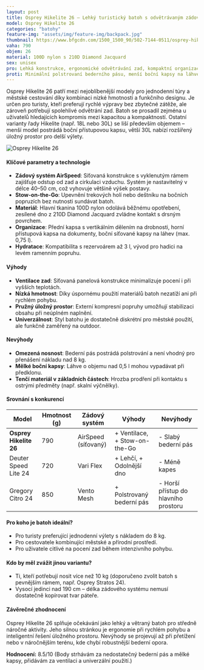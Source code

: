 ```yaml
---
layout: post
title: Osprey Hikelite 26 – Lehký turistický batoh s odvětrávaným zádovým systémem
model: Osprey Hikelite 26
categories: "batohy"
feature-img: "assets/img/feature-img/backpack.jpg"
thumbnail: https://www.bfgcdn.com/1500_1500_90/502-7144-0511/osprey-hikelite-26-wanderrucksack.jpg
vaha: 790
objem: 26
material: 100D nylon s 210D Diamond Jacquard
sex: unisex
pro: Lehká konstrukce, ergonomické odvětrávání zad, kompaktní organizace kapes, univerzální použití pro jednodenní výlety.
proti: Minimální polstrovaní bederního pásu, menší boční kapsy na láhve, tenčí materiál v základních částech.
---
```



Osprey Hikelite 26 patří mezi nejoblíbenější modely pro jednodenní túry a městské cestování díky kombinaci nízké hmotnosti a funkčního designu. Je určen pro turisty, kteří preferují rychlé výpravy bez zbytečné zátěže, ale zároveň potřebují spolehlivé odvětrání zad. Batoh se prosadil zejména u uživatelů hledajících kompromis mezi kapacitou a kompaktností. Ostatní varianty řady Hikelite (např. 18L nebo 30L) se liší především objemem – menší model postrádá boční přístupovou kapsu, větší 30L nabízí rozšířený úložný prostor pro delší výlety.

![Osprey Hikelite 26](https://res.cloudinary.com/dvwv5cne3/image/fetch/w_auto,h_450,c_fill,g_auto,f_auto,q_auto/https://www.bfgcdn.com/1500_1500_90/502-7144-0511/osprey-hikelite-26-wanderrucksack.jpg)

#### Klíčové parametry a technologie
- **Zádový systém AirSpeed**: Síťovaná konstrukce s vyklenutým rámem zajišťuje odstup od zad a cirkulaci vzduchu. Systém je nastavitelný v délce 40–50 cm, což vyhovuje většině výšek postavy.
- **Stow-on-the-Go**: Upevnění trekových holí nebo deštníku na bočních popruzích bez nutnosti sundávat batoh.
- **Materiál**: Hlavní tkanina 100D nylon odolává běžnému opotřebení, zesílené dno z 210D Diamond Jacquard zvládne kontakt s drsným povrchem.
- **Organizace**: Přední kapsa s vertikálním dělením na drobnosti, horní přístupová kapsa na dokumenty, boční síťované kapsy na láhev (max. 0,75 l).
- **Hydratace**: Kompatibilita s rezervoárem až 3 l, vývod pro hadici na levém ramenním popruhu.

#### Výhody
- **Ventilace zad**: Síťovaná panelová konstrukce minimalizuje pocení i při vyšších teplotách.
- **Nízká hmotnost**: Díky úspornému použití materiálů batoh nezatíží ani při rychlém pohybu.
- **Pružný úložný prostor**: Externí kompresní popruhy umožňují stabilizaci obsahu při neúplném naplnění.
- **Univerzálnost**: Styl batohu je dostatečně diskrétní pro městské použití, ale funkčně zaměřený na outdoor.

#### Nevýhody
- **Omezená nosnost**: Bederní pás postrádá polstrování a není vhodný pro přenášení nákladu nad 8 kg.
- **Mělké boční kapsy**: Láhve o objemu nad 0,5 l mohou vypadávat při předklonu.
- **Tenčí materiál v základních částech**: Hrozba prodření při kontaktu s ostrými předměty (např. skalní výčnělky).

#### Srovnání s konkurencí
| Model                | Hmotnost (g) | Zádový systém       | Výhody                         | Nevýhody                      |
|----------------------|--------------|---------------------|--------------------------------|-------------------------------|
| **Osprey Hikelite 26** | 790          | AirSpeed (síťovaný) | \+ Ventilace, \+ Stow-on-the-Go | \- Slabý bederní pás          |
| Deuter Speed Lite 24  | 720          | Vari Flex           | \+ Lehčí, \+ Odolnější dno     | \- Méně kapes                |
| Gregory Citro 24      | 850          | Vento Mesh          | \+ Polstrovaný bederní pás     | \- Horší přístup do hlavního prostoru |

#### Pro koho je batoh ideální?
- Pro turisty preferující jednodenní výlety s nákladem do 8 kg.
- Pro cestovatele kombinující městské a přírodní prostředí.
- Pro uživatele citlivé na pocení zad během intenzivního pohybu.

#### Kdo by měl zvážit jinou variantu?
- Ti, kteří potřebují nosit více než 10 kg (doporučeno zvolit batoh s pevnějším rámem, např. Osprey Stratos 24).
- Vysocí jedinci nad 190 cm – délka zádového systému nemusí dostatečně kopírovat tvar páteře.

#### Závěrečné zhodnocení
Osprey Hikelite 26 splňuje očekávání jako lehký a větraný batoh pro středně náročné aktivity. Jeho silnou stránkou je ergonomie při rychlém pohybu a inteligentní řešení úložného prostoru. Nevýhody se projevují až při přetížení nebo v náročnějším terénu, kde chybí robustnější bederní opora.

**Hodnocení:** 8.5/10 (Body strhávám za nedostatečný bederní pás a mělké kapsy, přidávám za ventilaci a univerzální použití.)